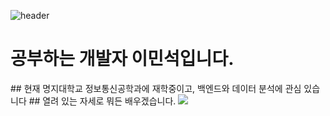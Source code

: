![header](https://capsule-render.vercel.app/api?type=waving&color=timeauto&height=300&section=header&text=Minseok's%20GITHUB&fontSize=70)
<H1>공부하는 개발자 이민석입니다.</H1>
## 현재 명지대학교 정보통신공학과에 재학중이고, 백엔드와 데이터 분석에 관심 있습니다
## 열려 있는 자세로 뭐든 배우겠습니다. 
<img src="https://img.shields.io/badge/문자-색코드?style=for-the-badge&logo=이미지 이름&logoColor=black">
